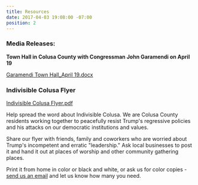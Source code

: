```yaml
---
title: Resources
date: 2017-04-03 19:08:00 -07:00
position: 2
---
```


### Media Releases: 
**Town Hall in Colusa County with Congressman John Garamendi on April 19**

[Garamendi Town Hall_April 19.docx](/uploads/Garamendi%20Town%20Hall_April%2019.docx)

 
### Indivisible Colusa Flyer
[Indivisible Colusa Flyer.pdf](/uploads/Indivisible%20Colusa%20Flyer.pdf)

Help spread the word about Indivisible Colusa. We are Colusa County residents working together to peacefully resist Trump's regressive policies and his attacks on our democratic institutions and values. 

Share our flyer with friends, family and coworkers who are worried about Trump's incompetent and erratic "leadership." Ask local businesses to post it and hand it out at places of worship and other community gathering places.

Print it from home in color or black and white, or ask us for color copies - [send us an email](mailto:indivisiblecolusa@gmail.com) and let us know how many you need.